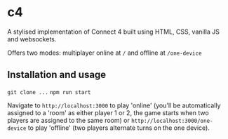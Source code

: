 # c4

A stylised implementation of Connect 4 built using HTML, CSS, vanilla JS and websockets.

Offers two modes: multiplayer online at `/` and offline at `/one-device`

## Installation and usage

`git clone ...`
`npm run start`

Navigate to `http://localhost:3000` to play 'online' (you'll be automatically assigned to a 'room' as either player 1 or 2, the game starts when two players are assigned to the same room) or `http://localhost:3000/one-device` to play 'offline' (two players alternate turns on the one device).
